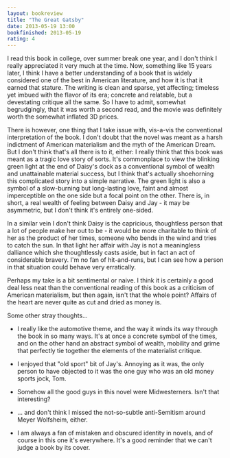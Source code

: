 ```yaml
---
layout: bookreview
title: "The Great Gatsby"
date: 2013-05-19 13:00
bookfinished: 2013-05-19
rating: 4
---
```


I read this book in college, over summer break one year, and I don't think I really appreciated it very much at the time.  Now, something like 15 years later, I think I have a better understanding of a book that is widely considered one of the best in American literature, and how it is that it earned that stature.  The writing is clean and sparse, yet affecting; timeless yet imbued with the flavor of its era; concrete and relatable, but a devestating critique all the same.  So I have to admit, somewhat begrudgingly, that it was worth a second read, and the movie was definitely worth the somewhat inflated 3D prices.



There is however, one thing that I take issue with, vis-a-vis the conventional interpretation of the book.  I don't doubt that the novel was meant as a harsh indictment of American materialism and the myth of the American Dream.  But I don't think that's all there is to it, either: I really think that this book was meant as a tragic love story of sorts.  It's commonplace to view the blinking green light at the end of Daisy's dock as a conventional symbol of wealth and unattainable material success, but I think that's actually shoehorning this complicated story into a simple narrative.  The green light is also a symbol of a slow-burning but long-lasting love, faint and almost imperceptible on the one side but a focal point on the other.  There is, in short, a real wealth of feeling between Daisy and Jay - it may be asymmetric, but I don't think it's entirely one-sided.  



In a similar vein I don't think Daisy is the capricious, thoughtless person that a lot of people make her out to be - it would be more charitable to think of her as the product of her times, someone who bends in the wind and tries to catch the sun.  In that light her affair with Jay is not a meaningless dalliance which she thoughtlessly casts aside, but in fact an act of considerable bravery.  I'm no fan of hit-and-runs, but I can see how a person in that situation could behave very erratically.



Perhaps my take is a bit sentimental or naive.  I think it is certainly a good deal less neat than the conventional reading of this book as a criticism of American materialism, but then again, isn't that the whole point?  Affairs of the heart are never quite as cut and dried as money is.



Some other stray thoughts...

- I really like the automotive theme, and the way it winds its way through the book in so many ways.  It's at once a concrete symbol of the times, and on the other hand an abstract symbol of wealth, mobility and grime that perfectly tie together the elements of the materialist critique.



- I enjoyed that "old sport" bit of Jay's.  Annoying as it was, the only person to have objected to it was the one guy who was an old money sports jock, Tom.



- Somehow all the good guys in this novel were Midwesterners.  Isn't that interesting?



- ... and don't think I missed the not-so-subtle anti-Semitism around Meyer Wolfsheim, either.



- I am always a fan of mistaken and obscured identity in novels, and of course in this one it's everywhere.  It's a good reminder that we can't judge a book by its cover.